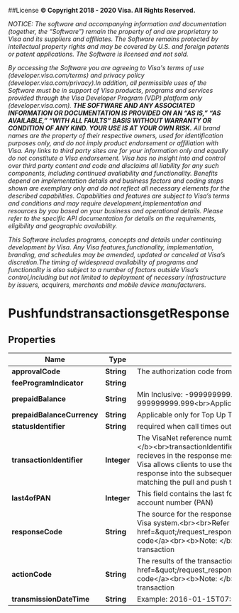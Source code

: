 ##License
**© Copyright 2018 - 2020 Visa. All Rights Reserved.** 

*NOTICE: The software and accompanying information and documentation (together, the “Software”) remain the property of and are proprietary to Visa and its suppliers and affiliates. The Software remains protected by intellectual property rights and may be covered by U.S. and foreign patents or patent applications. The Software is licensed and not sold.*

*By accessing the Software you are agreeing to Visa's terms of use (developer.visa.com/terms) and privacy policy (developer.visa.com/privacy).In addition, all permissible uses of the Software must be in support of Visa products, programs and services provided through the Visa Developer Program (VDP) platform only (developer.visa.com). **THE SOFTWARE AND ANY ASSOCIATED INFORMATION OR DOCUMENTATION IS PROVIDED ON AN “AS IS,” “AS AVAILABLE,” “WITH ALL FAULTS” BASIS WITHOUT WARRANTY OR CONDITION OF ANY KIND. YOUR USE IS AT YOUR OWN RISK.** All brand names are the property of their respective owners, used for identification purposes only, and do not imply product endorsement or affiliation with Visa. Any links to third party sites are for your information only and equally do not constitute a Visa endorsement. Visa has no insight into and control over third party content and code and disclaims all liability for any such components, including continued availability and functionality. Benefits depend on implementation details and business factors and coding steps shown are exemplary only and do not reflect all necessary elements for the described capabilities. Capabilities and features are subject to Visa’s terms and conditions and may require development,implementation and resources by you based on your business and operational details. Please refer to the specific API documentation for details on the requirements, eligibility and geographic availability.*

*This Software includes programs, concepts and details under continuing development by Visa. Any Visa features,functionality, implementation, branding, and schedules may be amended, updated or canceled at Visa’s discretion.The timing of widespread availability of programs and functionality is also subject to a number of factors outside Visa’s control,including but not limited to deployment of necessary infrastructure by issuers, acquirers, merchants and mobile device manufacturers.*

# PushfundstransactionsgetResponse

## Properties
Name | Type | Description | Notes
------------ | ------------- | ------------- | -------------
**approvalCode** | **String** | The authorization code from the issuer. |  [optional]
**feeProgramIndicator** | **String** |  |  [optional]
**prepaidBalance** | **String** | Min Inclusive: -999999999.999&lt;br&gt;Max Inclusive: 999999999.999&lt;br&gt;Applicable only for Top Up Transactions |  [optional]
**prepaidBalanceCurrency** | **String** | Applicable only for Top Up Transactions |  [optional]
**statusIdentifier** | **String** | required when call times out |  [optional]
**transactionIdentifier** | **Integer** | The VisaNet reference number for the transaction&lt;br&gt;&lt;br&gt;&lt;b&gt;Note: &lt;/b&gt;&lt;br&gt;transactionIdentifier is a Visa generated field that client recieves in the response message.&lt;br&gt;&lt;b&gt;Note: &lt;/b&gt;As an exception Visa allows clients to use the transactionIdentifier received in the AFT response into the subsequent OCT message - this is to simplify matching the pull and push transaction pair and reconciliation. | 
**last4ofPAN** | **Integer** | This field contains the last four digits of the cardholder primary account number (PAN) |  [optional]
**responseCode** | **String** | The source for the response; typically, either the recipient issuer or a Visa system.&lt;br&gt;&lt;br&gt;Refer to &lt;a href&#x3D;\&quot;/request_response_codes#response_code\&quot;&gt;response code&lt;/a&gt;&lt;br&gt;&lt;b&gt;Note: &lt;/b&gt;: The VisaNet Response Source for the transaction | 
**actionCode** | **String** | The results of the transaction request &lt;br&gt;&lt;br&gt;Refer to &lt;a href&#x3D;\&quot;/request_response_codes#action_code\&quot;&gt;action code&lt;/a&gt;&lt;br&gt;&lt;b&gt;Note: &lt;/b&gt;: The VisaNet Response Code for the transaction | 
**transmissionDateTime** | **String** | Example: 2016-01-15T07:03:52.000Z | 
